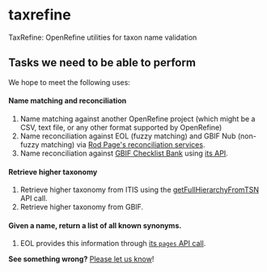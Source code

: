 # taxrefine

TaxRefine: OpenRefine utilities for taxon name validation

## Tasks we need to be able to perform

We hope to meet the following uses:

#### Name matching and reconciliation
1. Name matching against another OpenRefine project (which might be a CSV, text file, or any other format supported by OpenRefine)
2. Name reconciliation against EOL (fuzzy matching) and GBIF Nub (non-fuzzy matching) via [Rod Page's reconciliation services](http://iphylo.blogspot.com/2012/02/using-google-refine-and-taxonomic.html).
3. Name reconciliation against [GBIF Checklist Bank](http://ecat-dev.gbif.org/) using [its API](http://dev.gbif.org/wiki/display/POR/Webservice+API).

#### Retrieve higher taxonomy
1. Retrieve higher taxonomy from ITIS using the [getFullHierarchyFromTSN](http://www.itis.gov/ws_hierApiDescription.html#getFullHierarchy) API call.
2. Retrieve higher taxonomy from GBIF.

#### Given a name, return a list of all known synonyms.
1. EOL provides this information through [its `pages` API call](http://eol.org/api/docs/pages).

**See something wrong?** [Please let us know](https://github.com/gaurav/taxrefine/issues)!
